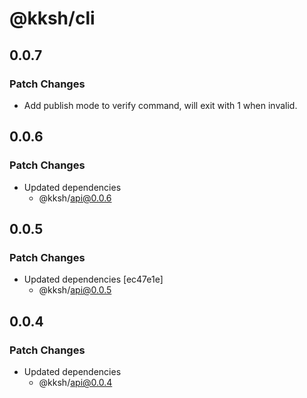 # @kksh/cli

## 0.0.7

### Patch Changes

- Add publish mode to verify command, will exit with 1 when invalid.

## 0.0.6

### Patch Changes

- Updated dependencies
  - @kksh/api@0.0.6

## 0.0.5

### Patch Changes

- Updated dependencies [ec47e1e]
  - @kksh/api@0.0.5

## 0.0.4

### Patch Changes

- Updated dependencies
  - @kksh/api@0.0.4
